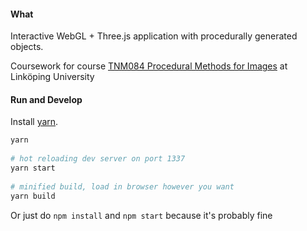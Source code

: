 #### What
Interactive WebGL + Three.js application with procedurally generated objects.  

Coursework for course [TNM084 Procedural Methods for Images](http://staffwww.itn.liu.se/~stegu76/TNM084-2016/) at Linköping University

#### Run and Develop
Install [yarn](https://yarnpkg.com/).
```bash
yarn  
  
# hot reloading dev server on port 1337
yarn start
  
# minified build, load in browser however you want
yarn build
```

Or just do `npm install` and `npm start` because it's probably fine

